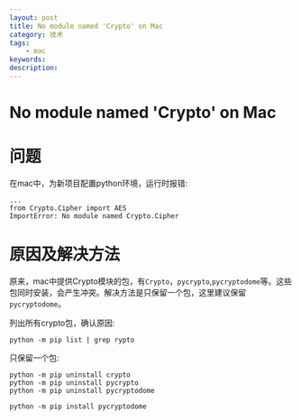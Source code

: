 ```yaml
---
layout: post
title: No module named 'Crypto' on Mac
category: 技术
tags: 
    - mac
keywords:
description: 
---
```


# No module named 'Crypto' on Mac

# 问题 
在mac中，为新项目配置python环境，运行时报错:

```
...
from Crypto.Cipher import AES
ImportError: No module named Crypto.Cipher
```
# 原因及解决方法
原来，mac中提供Crypto模块的包，有`Crypto`，`pycrypto`,`pycryptodome`等。这些包同时安装，会产生冲突。解决方法是只保留一个包，这里建议保留`pycryptodome`。

列出所有crypto包，确认原因:

```
python -m pip list | grep rypto

```

只保留一个包:

```
python -m pip uninstall crypto
python -m pip uninstall pycrypto
python -m pip uninstall pycryptodome

python -m pip install pycryptodome
```





